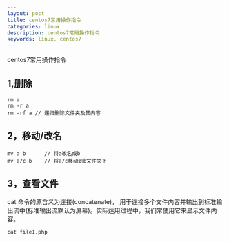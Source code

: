 ```yaml
---
layout: post
title: centos7常用操作指令
categories: linux
description: centos7常用操作指令
keywords: linux, centos7
---
```


centos7常用操作指令

1,删除
----

    rm a    
    rm -r a
    rm -rf a // 递归删除文件夹及其内容

2，移动/改名
----

    mv a b      // 将a改名成b
    mv a/c b    // 将a/c移动到b文件夹下

3，查看文件
----
cat 命令的原含义为连接(concatenate)， 用于连接多个文件内容并输出到标准输出流中(标准输出流默认为屏幕)。实际运用过程中，我们常使用它来显示文件内容。
    
    cat file1.php